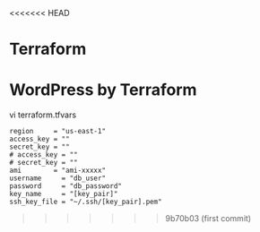 <<<<<<< HEAD
# Terraform
WordPress by Terraform 
=======
vi terraform.tfvars
```
region     = "us-east-1"
access_key = ""
secret_key = ""
# access_key = ""
# secret_key = ""
ami        = "ami-xxxxx"
username     = "db_user"
password     = "db_password"
key_name     = "[key_pair]"
ssh_key_file = "~/.ssh/[key_pair].pem"
```
>>>>>>> 9b70b03 (first commit)
